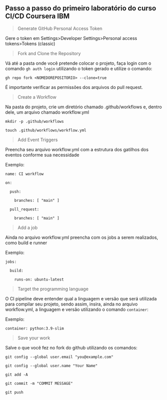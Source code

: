 ## Passo a passo do primeiro laboratório do curso CI/CD Coursera IBM

> Generate GitHub Personal Access Token

Gere o token em Settings>Developer Settings>Personal access tokens>Tokens (classic)

> Fork and Clone the Repository

Vá até a pasta onde você pretende colocar o projeto, faça login com o comando `gh auth login` utilizando o token gerado e utilize o comando:

`gh repo fork <NOMEDOREPOSITORIO> --clone=true`

É importante verificar as permissões dos arquivos do pull request.

>Create a Workflow

Na pasta do projeto, crie um diretório chamado .github/workflows e, dentro dele, um arquivo chamado workflow.yml

`mkdir -p .github/workflows`

`touch .github/workflows/workflow.yml`

>Add Event Triggers

Preencha seu arquivo workflow.yml com a estrutura dos gatilhos dos eventos conforme sua necessidade

Exemplo:

`name: CI workflow`

`on:`

`  push:`

`    branches: [ "main" ]`

`  pull_request:`

`    branches: [ "main" ]`

>Add a job

Ainda no arquivo workflow.yml preencha com os jobs a serem realizados, como build e runner

Exemplo:

`jobs:`

`  build:`

`    runs-on: ubuntu-latest`

>Target the programming language

O CI pipeline deve entender qual a linguagem e versão que será utilizada para compilar seu projeto, sendo assim, insira, ainda no arquivo workflow.yml, a linguagem e versão utilizando o comando `container`:

Exemplo:

`container: python:3.9-slim`

>Save your work

Salve o que você fez no fork do github utilizando os comandos:

`git config --global user.email "you@example.com"`

`git config --global user.name "Your Name"`

`git add -A`

`git commit -m "COMMIT MESSAGE"`

`git push`
